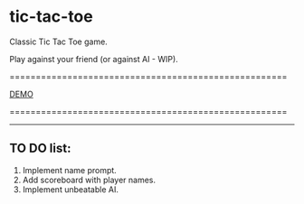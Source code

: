 # tic-tac-toe

Classic Tic Tac Toe game.

Play against your friend (or against AI - WIP).

=====================================================

[DEMO](https://staog.github.io/tic-tac-toe/)

=====================================================

---

## TO DO list:

1. Implement name prompt.
2. Add scoreboard with player names.
3. Implement unbeatable AI.
